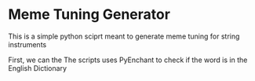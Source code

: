 # Meme Tuning Generator

This is a simple python sciprt meant to generate meme tuning for string instruments

First, we can the 
The scripts uses PyEnchant to check if the word is in the English Dictionary

